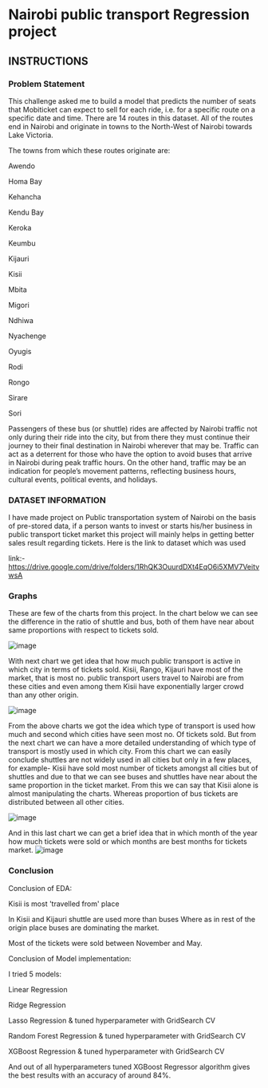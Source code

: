# Nairobi public transport Regression project
## INSTRUCTIONS
### Problem Statement
This challenge asked me to build a model that predicts the number of seats that Mobiticket can expect to sell for each ride, i.e. for a specific route on a specific date and time. There are 14 routes in this dataset. All of the routes end in Nairobi and originate in towns to the North-West of Nairobi towards Lake Victoria.

The towns from which these routes originate are:

Awendo

Homa Bay

Kehancha

Kendu Bay

Keroka

Keumbu

Kijauri

Kisii

Mbita

Migori

Ndhiwa

Nyachenge

Oyugis

Rodi

Rongo

Sirare

Sori

Passengers of these bus (or shuttle) rides are affected by Nairobi traffic not only during their ride into the city, but from there they must continue their journey to their final destination in Nairobi wherever that may be. Traffic can act as a deterrent for those who have the option to avoid buses that arrive in Nairobi during peak traffic hours. On the other hand, traffic may be an indication for people’s movement patterns, reflecting business hours, cultural events, political events, and holidays.

### DATASET INFORMATION
I have made project on Public transportation system of Nairobi on the basis of pre-stored data, if a person wants to invest or starts his/her business in public transport ticket market this project will mainly helps in getting better sales result regarding tickets. Here is the link to dataset which was used

link:-https://drive.google.com/drive/folders/1RhQK3OuurdDXt4EqO6i5XMV7VeitvwsA

### Graphs
These are few of the charts from this project. In the chart below we can see the difference in the ratio of shuttle and bus, both of them have near about same proportions with respect to  tickets sold.

![image](https://github.com/jaydeepjadav/nairobi-public-transport-Regression-project-/assets/120647862/14469b1a-c93a-4719-9da3-ed2c8ff1539a)


With next chart we get idea that how much public transport is active in which city in terms of tickets sold. Kisii, Rango, Kijauri have most of the market, that is most no. public transport users travel to Nairobi are from these cities and even among them Kisii have exponentially larger crowd than any other origin.

![image](https://github.com/jaydeepjadav/nairobi-public-transport-Regression-project-/assets/120647862/c845a3a6-34ec-4139-b7ce-1db934d5a4b5)


From the above charts we got the idea which type of transport is used how much and second which cities have seen most no. Of tickets sold. But from the next chart we can have a more detailed understanding of which type of transport is mostly used in which city.
From this chart we can easily conclude shuttles are not widely used in all cities but only in a few places, for example- Kisii have sold most number of tickets amongst all cities but of shuttles and due to that we can see buses and shuttles have near about the same proportion in the ticket market. From this we can say that Kisii alone is almost manipulating the charts. Whereas proportion of bus tickets are distributed between all other cities.

![image](https://github.com/jaydeepjadav/nairobi-public-transport-Regression-project-/assets/120647862/66d957bb-a60d-4f6d-a5b8-2603f592c734)


And in this last chart we can get a brief idea that in which month of the year how much tickets were sold or which months are best months for tickets market.
![image](https://github.com/jaydeepjadav/nairobi-public-transport-Regression-project-/assets/120647862/fcbba85a-4568-4698-aa3a-c05767ae38ee)

### Conclusion
Conclusion of EDA:

Kisii is most 'travelled from' place


In Kisii and Kijauri shuttle are used more than buses Where as in rest of the origin place buses are dominating the market.

Most of the tickets were sold between November and May.

Conclusion of Model implementation:

I tried 5 models:

Linear Regression

Ridge Regression

Lasso Regression & tuned hyperparameter with GridSearch CV

Random Forest Regression & tuned hyperparameter with GridSearch CV

XGBoost Regression & tuned hyperparameter with GridSearch CV

And out of all hyperparameters tuned XGBoost Regressor algorithm gives the best results with an accuracy of around 84%.
